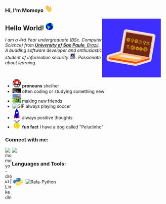 ### Hi, I'm Momoyo  <img src="https://github.com/momoyo-droid/momoyo-droid/blob/main/Assets/Hi.gif" width="25px">

<img align="right" alt="PC GIF" src="https://github.com/momoyo-droid/momoyo-droid/blob/main/Assets/female.gif" width="190px" />


## Hello World! <img src="https://github.com/momoyo-droid/momoyo-droid/blob/main/Assets/Earth.gif" width="25px">
<p>
  <em>
    I am a 4rd Year undergraduate (BSc. Computer Science) from <a href="https://www5.usp.br/"> <b>University of Sao Paulo</b>, Brazil</a>.  
    A budding software developer and enthusiastic student of information security <img src="https://github.com/momoyo-droid/momoyo-droid/blob/main/Assets/PC.gif" width="20px">. Passionate about learning.
  </em>  
</p>

<br>

- <img alt="GIF" src="https://github.com/momoyo-droid/momoyo-droid/blob/main/Assets/powerup.gif"  width="27px" /> **pronouns** she/her
- <img alt="GIF" src="https://github.com/momoyo-droid/momoyo-droid/blob/main/Assets/dev.gif"  width="27px" /> often coding or studying something new
- <img alt="GIF" src="https://github.com/momoyo-droid/momoyo-droid/blob/main/Assets/hpp.gif"  width="27px" /> making new friends
- <img alt="GIF" src="https://github.com/momoyo-droid/momoyo-droid/blob/main/Assets/casimi.gif"  width="27px" /> always playing soccer
- <img alt="GIF" src="https://github.com/momoyo-droid/momoyo-droid/blob/main/Assets/Rocket.gif"  width="27px" /> always positive thoughts
- <img alt="GIF" src="https://github.com/momoyo-droid/momoyo-droid/blob/main/Assets/Medal.gif"  width="27px" /> **fun fact** I have a dog called "Peludinho"



### Connect with me:

[<img align="left" alt="momoyo-droid | LinkedIn" width="22px" src="https://cdn.jsdelivr.net/gh/devicons/devicon/icons/linkedin/linkedin-original.svg" />][linkedin]
<a href = "mailto:anacristina.silvadeoliveira11@gmail.com"><img src="https://img.shields.io/badge/-Gmail-%23333?style=for-the-badge&logo=gmail&logoColor=white" target="_blank"></a>
<br />

### Languages and Tools:

<div style="display: inline_block"><br> 
    <img align="center" alt="Rafa-Python" height="30" width="40" src="https://raw.githubusercontent.com/devicons/devicon/master/icons/python/python-original.svg">
    <img align="center" alt="Rafa-Python" height="30" width="40" src="https://cdn.jsdelivr.net/gh/devicons/devicon/icons/c/c-original.svg">
</div>

<br />
<br />

[linkedin]: https://www.linkedin.com/in/ana-de-oliveira-a76027198/

